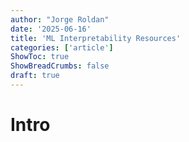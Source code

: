```yaml
---
author: "Jorge Roldan"
date: '2025-06-16'
title: 'ML Interpretability Resources'
categories: ['article']
ShowToc: true
ShowBreadCrumbs: false
draft: true
---
```


# Intro

